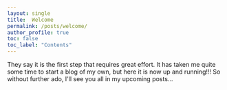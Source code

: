 ```yaml
---
layout: single
title:  Welcome
permalink: /posts/welcome/
author_profile: true
toc: false
toc_label: "Contents"
---
```


They say it is the first step that requires great effort.
It has taken me quite some time to start a blog of my own, but here it is now up and running!!!
So without further ado, I'll see you all in my upcoming posts...